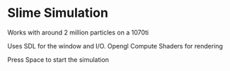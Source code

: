 # Slime Simulation

Works with around 2 million particles on a 1070ti

Uses SDL for the window and I/O.
Opengl Compute Shaders for rendering

Press Space to start the simulation